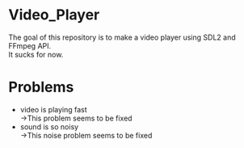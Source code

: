 # Video_Player
The goal of this repository is to make a video player using SDL2 and FFmpeg API.\
It sucks for now.
# Problems
- video is playing fast\
  ->This problem seems to be fixed
- sound is so noisy\
  ->This noise problem seems to be fixed

